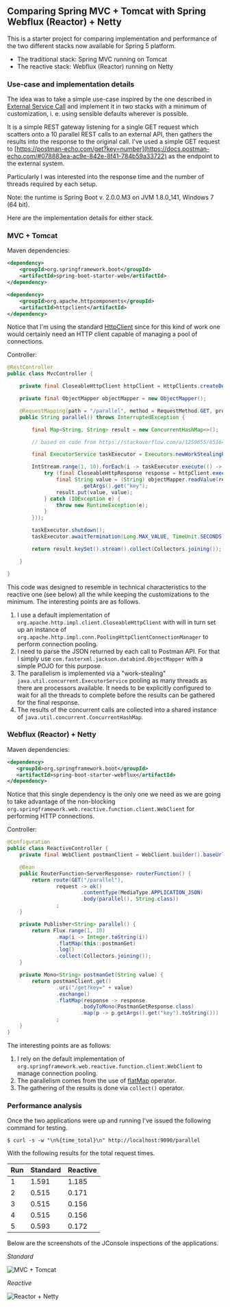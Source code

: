 ## Comparing Spring MVC + Tomcat with Spring Webflux (Reactor) + Netty

This is a starter project for comparing implementation and performance of the two different stacks now available 
for Spring 5 platform.
 
 * The traditional stack: Spring MVC running on Tomcat
 * The reactive stack: Webflux (Reactor) running on Netty
 
### Use-case and implementation details 
 
The idea was to take a simple use-case inspired by the one described in
[External Service Call](https://spring.io/blog/2016/06/07/notes-on-reactive-programming-part-i-the-reactive-landscape) and
implement it in two stacks with a minimum of customization, i. e. using sensible defaults wherever is possible.

It is a simple REST gateway listening for a single GET request which scatters onto a 10 parallel REST calls to an external API,
then gathers the results into the response to the original call.
I've used a simple GET request to [https://postman-echo.com/get?key=number](https://docs.postman-echo.com/#078883ea-ac9e-842e-8f41-784b59a33722)
as the endpoint to the external system.

Particularly I was interested into the response time and the number of threads required by each setup.

Note: the runtime is Spring Boot v. 2.0.0.M3 on JVM 1.8.0_141, Windows 7 (64 bit).  

Here are the implementation details for either stack.

### MVC + Tomcat

Maven dependencies: 

````xml
<dependency>
    <groupId>org.springframework.boot</groupId>
    <artifactId>spring-boot-starter-web</artifactId>
</dependency>

<dependency>
    <groupId>org.apache.httpcomponents</groupId>
    <artifactId>httpclient</artifactId>
</dependency>
````
Notice that I'm using the standard [HttpClient](https://hc.apache.org/httpcomponents-client-ga/) since for this kind of work
one would certainly need an HTTP client capable of managing a pool of connections.

Controller:

````java
@RestController
public class MvcController {

    private final CloseableHttpClient httpClient = HttpClients.createDefault();

    private final ObjectMapper objectMapper = new ObjectMapper();

    @RequestMapping(path = "/parallel", method = RequestMethod.GET, produces = MediaType.TEXT_PLAIN_VALUE)
    public String parallel() throws InterruptedException {

        final Map<String, String> result = new ConcurrentHashMap<>();

        // based on code from https://stackoverflow.com/a/1250655/8516495

        final ExecutorService taskExecutor = Executors.newWorkStealingPool();

        IntStream.range(1, 10).forEach(i -> taskExecutor.execute(() -> {
            try (final CloseableHttpResponse response = httpClient.execute(new HttpGet("https://postman-echo.com/get?key=" + i))) {
                final String value = (String) objectMapper.readValue(response.getEntity().getContent(), PostmanGetResponse.class)
                        .getArgs().get("key");
                result.put(value, value);
            } catch (IOException e) {
                throw new RuntimeException(e);
            }
        }));

        taskExecutor.shutdown();
        taskExecutor.awaitTermination(Long.MAX_VALUE, TimeUnit.SECONDS);

        return result.keySet().stream().collect(Collectors.joining());

    }

}
````

This code was designed to resemble in technical characteristics to the reactive one (see below) all the while keeping the
customizations to the minimum. The interesting points are as follows.
 
 1. I use a default implementation of ``org.apache.http.impl.client.CloseableHttpClient`` with will in turn set up an
 instance of ``org.apache.http.impl.conn.PoolingHttpClientConnectionManager`` to perform connection pooling.
 2. I need to parse the JSON returned by each call to Postman API. For that I simply use ``com.fasterxml.jackson.databind.ObjectMapper``
 with a simple POJO for this purpose.
 3. The parallelism is implemented via a "work-stealing" ``java.util.concurrent.ExecutorService`` pooling as many threads
 as there are processors available. It needs to be explicitly configured to wait for all the threads to complete before
 the results can be gathered for the final response.
 4. The results of the concurrent calls are collected into a shared instance of ``java.util.concurrent.ConcurrentHashMap``.
 
 ### Webflux (Reactor) + Netty
 
 Maven dependencies:
 
 ````xml
<dependency>
    <groupId>org.springframework.boot</groupId>
    <artifactId>spring-boot-starter-webflux</artifactId>
</dependency>
```` 

Notice that this single dependency is the only one we need as we are going to take advantage of the non-blocking
``org.springframework.web.reactive.function.client.WebClient`` for performing HTTP connections.

Controller:

````java
@Configuration
public class ReactiveController {
    private final WebClient postmanClient = WebClient.builder().baseUrl("https://postman-echo.com").build();

    @Bean
    public RouterFunction<ServerResponse> routerFunction() {
        return route(GET("/parallel"),
                request -> ok()
                        .contentType(MediaType.APPLICATION_JSON)
                        .body(parallel(), String.class))
                ;
    }

    private Publisher<String> parallel() {
        return Flux.range(1, 10)
                .map(i -> Integer.toString(i))
                .flatMap(this::postmanGet)
                .log()
                .collect(Collectors.joining());
    }

    private Mono<String> postmanGet(String value) {
        return postmanClient.get()
                .uri("/get?key=" + value)
                .exchange()
                .flatMap(response -> response
                        .bodyToMono(PostmanGetResponse.class)
                        .map(p -> p.getArgs().get("key").toString()))
                ;
    }
}
````

The interesting points are as follows:

1. I rely on the default implementation of ``org.springframework.web.reactive.function.client.WebClient`` to manage connection pooling.
2. The parallelism comes from the use of [flatMap](https://projectreactor.io/docs/core/release/api/reactor/core/publisher/Flux.html#flatMap-java.util.function.Function-)
operator.
3. The gathering of the results is done via ``collect()`` operator.

### Performance analysis

Once the two applications were up and running I've issued the following command for testing.

````console
$ curl -s -w "\n%{time_total}\n" http://localhost:9090/parallel
````

With the following results for the total request times.

|Run|Standard|Reactive|
|---|--------|--------|
| 1 | 1.591  | 1.185  |
| 2 | 0.515  | 0.171  |
| 3 | 0.515  | 0.156  |
| 4 | 0.515  | 0.156  |
| 5 | 0.593  | 0.172  |
  

Below are the screenshots of the JConsole inspections of the applications.

_Standard_

![MVC + Tomcat](https://github.com/gushakov/reactor-compare/blob/master/standard.png)

_Reactive_

![Reactor + Netty](https://github.com/gushakov/reactor-compare/blob/master/reactive.png)
